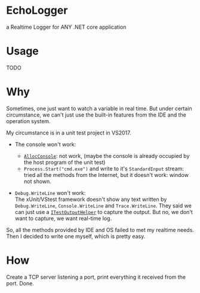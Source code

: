 # EchoLogger

a Realtime Logger for ANY .NET core application

# Usage

TODO

# Why

Sometimes, one just want to watch a variable in real time. But under certain circumstance, we can't just use the built-in features from the IDE and the operation system.

My circumstance is in a unit test project in VS2017.

* The console won't work:  
  - [`AllocConsole`](https://docs.microsoft.com/en-us/windows/console/allocconsole): not work, (maybe the console is already occupied by the host program of the unit test)  
  - `Process.Start("cmd.exe")` and write to it's `StandardInput` stream: tried all the methods from the Internet, but it doesn't work: window not shown.

* `Debug.WriteLine` won't work:  
The xUnit/VStest framework doesn't show any text written by `Debug.WriteLine`, `Console.WriteLine` and `Trace.WriteLine`. They said we can just use a [`ITestOutputHelper`](https://xunit.github.io/docs/capturing-output.html) to capture the output. But no, we don't want to capture, we want real-time log.

So, all the methods provided by IDE and OS failed to met my realtime needs. Then I decided to write one myself, which is pretty easy.

# How

Create a TCP server listening a port, print everything it received from the port. Done.
